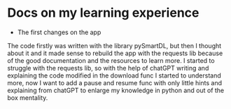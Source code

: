 # Docs on my learning experience

- The first changes on the app

The code firstly was written with the library pySmartDL, but then I thought about it and it made sense to rebuild the app with the requests lib because of the good documentation and the resources to learn
more. I started to struggle with the requests lib, so with the help of chatGPT writing and explaining the code modified in the download func I started to understand more, now I want to add a pause and
resume func with only little hints and explaining from chatGPT to enlarge my knowledge in python and out of the box mentality.